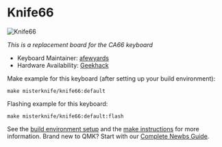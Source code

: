 # Knife66

![Knife66](https://i.imgur.com/p7G2g81.png)

*This is a replacement board for the CA66 keyboard*

* Keyboard Maintainer: [afewyards](https://github.com/afewyards)
* Hardware Availability: [Geekhack](https://geekhack.org/index.php?topic=107331.0)

Make example for this keyboard (after setting up your build environment):

    make misterknife/knife66:default

Flashing example for this keyboard:

    make misterknife/knife66:default:flash

See the [build environment setup](https://docs.qmk.fm/#/getting_started_build_tools) and the [make instructions](https://docs.qmk.fm/#/getting_started_make_guide) for more information. Brand new to QMK? Start with our [Complete Newbs Guide](https://docs.qmk.fm/#/newbs).
